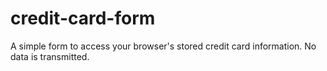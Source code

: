 # credit-card-form
A simple form to access your browser's stored credit card information.
No data is transmitted.
